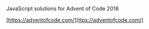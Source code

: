 JavaScript solutions for Advent of Code 2018

[https://adventofcode.com/](ttps://adventofcode.com/)
